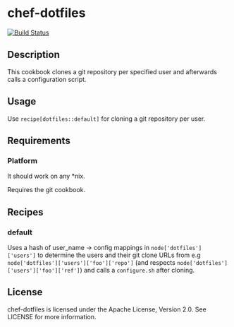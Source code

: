 # chef-dotfiles

[![Build Status](https://travis-ci.org/cmur2/chef-dotfiles.png)](https://travis-ci.org/cmur2/chef-dotfiles)

## Description

This cookbook clones a git repository per specified user and afterwards calls a configuration script.

## Usage

Use `recipe[dotfiles::default]` for cloning a git repository per user.

## Requirements

### Platform

It should work on any *nix.

Requires the git cookbook.

## Recipes

### default

Uses a hash of user_name -> config mappings in `node['dotfiles']['users']` to determine the users and their git clone URLs from e.g `node['dotfiles']['users']['foo']['repo']` (and respects `node['dotfiles']['users']['foo']['ref']`) and calls a `configure.sh` after cloning.

## License

chef-dotfiles is licensed under the Apache License, Version 2.0. See LICENSE for more information.
